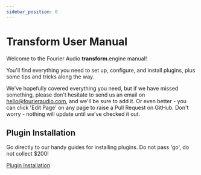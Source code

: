 ```yaml
---
sidebar_position: 0
---
```


# Transform User Manual

Welcome to the Fourier Audio **transform**.engine manual!

You'll find everything you need to set up, configure, and install plugins, plus some tips and tricks along the way.

We've hopefully covered everything you need, but if we have missed something, please don't hesitate
to send us an email on [hello@fourieraudio.com](mailto:hello@fourieraudio.com), and we'll be sure to
add it. Or even better - you can click 'Edit Page' on any page to raise a Pull Request on GitHub.
Don't worry - nothing will update until we've checked it out.

## Plugin Installation

Go directly to our handy guides for installing plugins. Do not pass 'go', do not collect $200!

<a class="button button--lg button--primary" href="/manual/transform.client/library/plugins/manufacturers">Plugin Installation</a>
